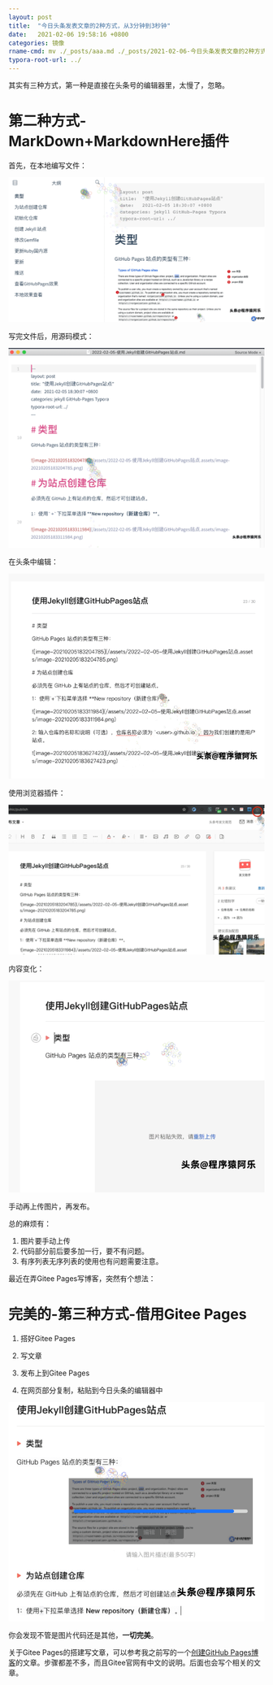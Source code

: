 ```yaml
---
layout: post
title:  "今日头条发表文章的2种方式，从3分钟到3秒钟"
date:   2021-02-06 19:58:16 +0800
categories: 镜像
rname-cmd: mv ./_posts/aaa.md ./_posts/2021-02-06-今日头条发表文章的2种方式，从3分钟到3秒钟.md
typora-root-url: ../
---
```


其实有三种方式，第一种是直接在头条号的编辑器里，太慢了，忽略。

# 第二种方式-MarkDown+MarkdownHere插件

首先，在本地编写文件：

![image-20210206232831919](/assets/2021-02-06-今日头条发表文章的2种方式，从3分钟到3秒钟.assets/image-20210206232831919.png)

写完文件后，用源码模式：

![image-20210206232901425](/assets/2021-02-06-今日头条发表文章的2种方式，从3分钟到3秒钟.assets/image-20210206232901425.png)

在头条中编辑：

![image-20210206233027415](/assets/2021-02-06-今日头条发表文章的2种方式，从3分钟到3秒钟.assets/image-20210206233027415.png)

使用浏览器插件：

![image-20210206233126591](/assets/2021-02-06-今日头条发表文章的2种方式，从3分钟到3秒钟.assets/image-20210206233126591.png)

内容变化：

![image-20210206233139674](/assets/2021-02-06-今日头条发表文章的2种方式，从3分钟到3秒钟.assets/image-20210206233139674.png)

手动再上传图片，再发布。

总的麻烦有：

1. 图片要手动上传
2. 代码部分前后要多加一行，要不有问题。
3. 有序列表无序列表的使用也有问题需要注意。

最近在弄Gitee Pages写博客，突然有个想法：

# 完美的-第三种方式-借用Gitee Pages

1. 搭好Gitee Pages

2. 写文章
3. 发布上到Gitee Pages
4. 在网页部分复制，粘贴到今日头条的编辑器中

![image-20210206233713548](/assets/2021-02-06-今日头条发表文章的2种方式，从3分钟到3秒钟.assets/image-20210206233713548.png)

你会发现不管是图片代码还是其他，**一切完美**。

关于Gitee Pages的搭建写文章，可以参考我之前写的一个[创建GitHub Pages博客](https://www.toutiao.com/i6925749141444264459/)的文章。步骤都差不多，而且Gitee官网有中文的说明。后面也会写个相关的文章。

